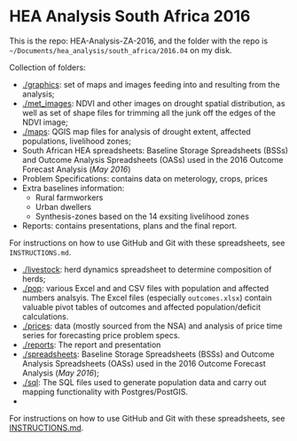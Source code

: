 # HEA Analysis South Africa 2016

This is the repo: HEA-Analysis-ZA-2016, and the folder with the repo is `~/Documents/hea_analysis/south_africa/2016.04` on my disk.

Collection of folders:
* [./graphics](https://github.com/CharlesRethman/HEA-Analysis-ZA-2016/tree/master/graphics): set of maps and images feeding into and resulting from the analysis;
* [./met_images](https://github.com/CharlesRethman/HEA-Analysis-ZA-2016/tree/master/met_images): NDVI and other images on drought spatial distribution, as well as set of shape files for trimming all the junk off the edges of the NDVI image;
* [./maps](https://github.com/CharlesRethman/HEA-Analysis-ZA-2016/tree/master/maps): QGIS map files for analysis of drought extent, affected populations, livelihood zones;
* South African HEA spreadsheets: Baseline Storage Spreadsheets (BSSs) and Outcome Analysis Spreadsheets (OASs) used in the 2016 Outcome Forecast Analysis (_May 2016_)
* Problem Specifications: contains data on meterology, crops, prices
* Extra baselines information:
  * Rural farmworkers
  * Urban dwellers
  * Synthesis-zones based on the 14 exsiting livelihood zones
* Reports: contains presentations, plans and the final report.

For instructions on how to use GitHub and Git with these spreadsheets, see `INSTRUCTIONS.md`.


* [./livestock](https://github.com/CharlesRethman/HEA-Analysis-NA-2016/tree/master/livestock): herd dynamics spreadsheet to determine composition of herds;
* [./pop](https://github.com/CharlesRethman/HEA-Analysis-NA-2016/tree/master/pop): various Excel and and CSV files with population and affected numbers analsyis. The Excel files (especially `outcomes.xlsx`) contain valuable pivot tables of outcomes and affected population/deficit calculations.
* [./prices](https://github.com/CharlesRethman/HEA-Analysis-NA-2016/tree/master/prices): data (mostly sourced from the NSA) and analysis of price time series for forecasting price problem specs.
* [./reports](https://github.com/CharlesRethman/HEA-Analysis-NA-2016/tree/master/reports): The report and presentation
* [./spreadsheets](https://github.com/CharlesRethman/HEA-Analysis-NA-2016/tree/master/spreadsheets): Baseline Storage Spreadsheets (BSSs) and Outcome Analysis Spreadsheets (OASs) used in the 2016 Outcome Forecast Analysis (_May 2016_);
* [./sql](https://github.com/CharlesRethman/HEA-Analysis-NA-2016/tree/master/sql): The SQL files used to generate population data and carry out mapping functionality with Postgres/PostGIS.
*
For instructions on how to use GitHub and Git with these spreadsheets, see [INSTRUCTIONS.md](https://github.com/CharlesRethman/HEA-Analysis-NA-2016/blob/master/INSTRUCTIONS.md).
